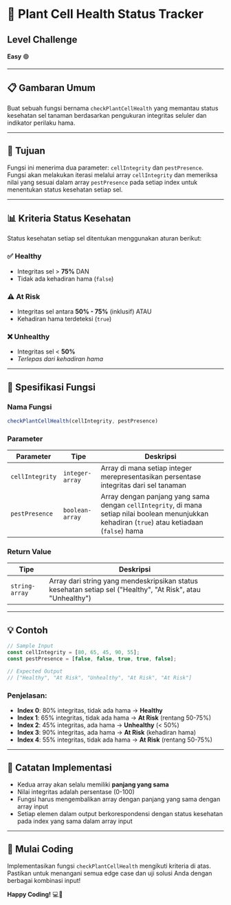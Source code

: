 # 🌱 Plant Cell Health Status Tracker

## Level Challenge
**Easy** 🟢

---

## 📋 Gambaran Umum

Buat sebuah fungsi bernama `checkPlantCellHealth` yang memantau status kesehatan sel tanaman berdasarkan pengukuran integritas seluler dan indikator perilaku hama.

---

## 🎯 Tujuan

Fungsi ini menerima dua parameter: `cellIntegrity` dan `pestPresence`. Fungsi akan melakukan iterasi melalui array `cellIntegrity` dan memeriksa nilai yang sesuai dalam array `pestPresence` pada setiap index untuk menentukan status kesehatan setiap sel.

---

## 📊 Kriteria Status Kesehatan

Status kesehatan setiap sel ditentukan menggunakan aturan berikut:

### ✅ **Healthy**
- Integritas sel > **75%** DAN
- Tidak ada kehadiran hama (`false`)

### ⚠️ **At Risk**
- Integritas sel antara **50% - 75%** (inklusif) ATAU
- Kehadiran hama terdeteksi (`true`)

### ❌ **Unhealthy**
- Integritas sel < **50%**
- *Terlepas dari kehadiran hama*

---

## 🔧 Spesifikasi Fungsi

### Nama Fungsi
```javascript
checkPlantCellHealth(cellIntegrity, pestPresence)
```

### Parameter

| Parameter | Tipe | Deskripsi |
|-----------|------|-------------|
| `cellIntegrity` | `integer-array` | Array di mana setiap integer merepresentasikan persentase integritas dari sel tanaman |
| `pestPresence` | `boolean-array` | Array dengan panjang yang sama dengan `cellIntegrity`, di mana setiap nilai boolean menunjukkan kehadiran (`true`) atau ketiadaan (`false`) hama |

### Return Value

| Tipe | Deskripsi |
|------|-------------|
| `string-array` | Array dari string yang mendeskripsikan status kesehatan setiap sel ("Healthy", "At Risk", atau "Unhealthy") |

---

## 💡 Contoh

```javascript
// Sample Input
const cellIntegrity = [80, 65, 45, 90, 55];
const pestPresence = [false, false, true, true, false];

// Expected Output
// ["Healthy", "At Risk", "Unhealthy", "At Risk", "At Risk"]
```

### Penjelasan:
- **Index 0**: 80% integritas, tidak ada hama → **Healthy**
- **Index 1**: 65% integritas, tidak ada hama → **At Risk** (rentang 50-75%)
- **Index 2**: 45% integritas, ada hama → **Unhealthy** (< 50%)
- **Index 3**: 90% integritas, ada hama → **At Risk** (kehadiran hama)
- **Index 4**: 55% integritas, tidak ada hama → **At Risk** (rentang 50-75%)

---

## 📝 Catatan Implementasi

- Kedua array akan selalu memiliki **panjang yang sama**
- Nilai integritas adalah persentase (0-100)
- Fungsi harus mengembalikan array dengan panjang yang sama dengan array input
- Setiap elemen dalam output berkorespondensi dengan status kesehatan pada index yang sama dalam array input

---

## 🚀 Mulai Coding

Implementasikan fungsi `checkPlantCellHealth` mengikuti kriteria di atas. Pastikan untuk menangani semua edge case dan uji solusi Anda dengan berbagai kombinasi input!

**Happy Coding!** 💻🌿
